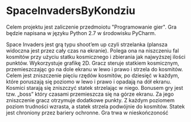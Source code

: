 # SpaceInvadersByKondziu

Celem projektu jest zaliczenie przedmoiotu "Programowanie gier". Gra będzie napisana w języku Python 2.7 w środowisku PyCharm.

Space Invaders jest grą typu shoot’em up czyli strzelanka (plansza widoczna jest przez cały czas na ekranie). Polega ona na niszczeniu fal kosmitów przy użyciu statku kosmicznego i zbierania jak najwyższej ilości punktów. Wykorzystuje grafikę 2D. Gracz steruje statkiem kosmicznym, przemieszczając go na dole ekranu w lewo i prawo i strzela do kosmitów. Celem jest zniszczenie pięciu rzędów kosmitów, po dziesięć w każdym, które poruszają się poziomo w lewo i prawo i opadają na dół ekranu. Kosmici starają się zniszczyć statek strzelając w niego. Bonusem  gry jest tzw. „boss”  który czasami przemieszcza się na górze ekranu. Za jego zniszczenie gracz otrzymuje dodatkowe punkty. Z każdym poziomem poziom trudności wzrasta, a statek strzela podwójnie do kosmitów. Statek jest chroniony przez bariery ochronne. Gra trwa w nieskończoność
